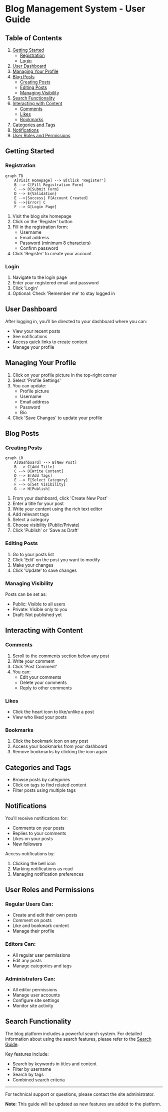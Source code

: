 # Blog Management System - User Guide

## Table of Contents

1. [Getting Started](#getting-started)
    - [Registration](#registration)
    - [Login](#login)
2. [User Dashboard](#user-dashboard)
3. [Managing Your Profile](#managing-your-profile)
4. [Blog Posts](#blog-posts)
    - [Creating Posts](#creating-posts)
    - [Editing Posts](#editing-posts)
    - [Managing Visibility](#managing-visibility)
5. [Search Functionality](#search-functionality)
6. [Interacting with Content](#interacting-with-content)
    - [Comments](#comments)
    - [Likes](#likes)
    - [Bookmarks](#bookmarks)
7. [Categories and Tags](#categories-and-tags)
8. [Notifications](#notifications)
9. [User Roles and Permissions](#user-roles-and-permissions)

## Getting Started

### Registration

```mermaid
graph TD
    A[Visit Homepage] --> B[Click 'Register']
    B --> C[Fill Registration Form]
    C --> D[Submit Form]
    D --> E{Validation}
    E -->|Success| F[Account Created]
    E -->|Error| C
    F --> G[Login Page]
```

1. Visit the blog site homepage
2. Click on the 'Register' button
3. Fill in the registration form:
    - Username
    - Email address
    - Password (minimum 8 characters)
    - Confirm password
4. Click 'Register' to create your account

### Login

1. Navigate to the login page
2. Enter your registered email and password
3. Click 'Login'
4. Optional: Check 'Remember me' to stay logged in

## User Dashboard

After logging in, you'll be directed to your dashboard where you can:

-   View your recent posts
-   See notifications
-   Access quick links to create content
-   Manage your profile

## Managing Your Profile

1. Click on your profile picture in the top-right corner
2. Select 'Profile Settings'
3. You can update:
    - Profile picture
    - Username
    - Email address
    - Password
    - Bio
4. Click 'Save Changes' to update your profile

## Blog Posts

### Creating Posts

```mermaid
graph LR
    A[Dashboard] --> B[New Post]
    B --> C[Add Title]
    C --> D[Write Content]
    D --> E[Add Tags]
    E --> F[Select Category]
    F --> G[Set Visibility]
    G --> H[Publish]
```

1. From your dashboard, click 'Create New Post'
2. Enter a title for your post
3. Write your content using the rich text editor
4. Add relevant tags
5. Select a category
6. Choose visibility (Public/Private)
7. Click 'Publish' or 'Save as Draft'

### Editing Posts

1. Go to your posts list
2. Click 'Edit' on the post you want to modify
3. Make your changes
4. Click 'Update' to save changes

### Managing Visibility

Posts can be set as:

-   Public: Visible to all users
-   Private: Visible only to you
-   Draft: Not published yet

## Interacting with Content

### Comments

1. Scroll to the comments section below any post
2. Write your comment
3. Click 'Post Comment'
4. You can:
    - Edit your comments
    - Delete your comments
    - Reply to other comments

### Likes

-   Click the heart icon to like/unlike a post
-   View who liked your posts

### Bookmarks

1. Click the bookmark icon on any post
2. Access your bookmarks from your dashboard
3. Remove bookmarks by clicking the icon again

## Categories and Tags

-   Browse posts by categories
-   Click on tags to find related content
-   Filter posts using multiple tags

## Notifications

You'll receive notifications for:

-   Comments on your posts
-   Replies to your comments
-   Likes on your posts
-   New followers

Access notifications by:

1. Clicking the bell icon
2. Marking notifications as read
3. Managing notification preferences

## User Roles and Permissions

### Regular Users Can:

-   Create and edit their own posts
-   Comment on posts
-   Like and bookmark content
-   Manage their profile

### Editors Can:

-   All regular user permissions
-   Edit any posts
-   Manage categories and tags

### Administrators Can:

-   All editor permissions
-   Manage user accounts
-   Configure site settings
-   Monitor site activity

## Search Functionality

The blog platform includes a powerful search system. For detailed information about using the search features, please refer to the [Search Guide](search_guide.md).

Key features include:

-   Search by keywords in titles and content
-   Filter by username
-   Search by tags
-   Combined search criteria

---

For technical support or questions, please contact the site administrator.

**Note**: This guide will be updated as new features are added to the platform.
